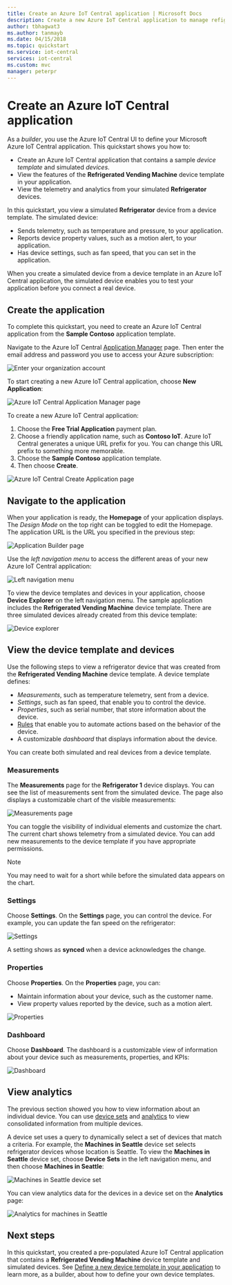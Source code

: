 ```yaml
---
title: Create an Azure IoT Central application | Microsoft Docs
description: Create a new Azure IoT Central application to manage refigerated vending devices. View the telemetry data generated from your simulated devices.
author: tbhagwat3
ms.author: tanmayb
ms.date: 04/15/2018
ms.topic: quickstart
ms.service: iot-central
services: iot-central
ms.custom: mvc
manager: peterpr
---
```


# Create an Azure IoT Central application

As a _builder_, you use the Azure IoT Central UI to define your Microsoft Azure IoT Central application. This quickstart shows you how to:

- Create an Azure IoT Central application that contains a sample _device template_ and simulated _devices_.
- View the features of the **Refrigerated Vending Machine** device template in your application.
- View the telemetry and analytics from your simulated **Refrigerator** devices.

In this quickstart, you view a simulated **Refrigerator** device from a device template. The simulated device:

* Sends telemetry, such as temperature and pressure, to your application.
* Reports device property values, such as a motion alert, to your application.
* Has device settings, such as fan speed, that you can set in the application.

When you create a simulated device from a device template in an Azure IoT Central application, the simulated device enables you to test your application before you connect a real device.

## Create the application

To complete this quickstart, you need to create an Azure IoT Central application from the **Sample Contoso** application template.

Navigate to the Azure IoT Central [Application Manager](https://aka.ms/iotcentral) page. Then enter the email address and password you use to access your Azure subscription:

![Enter your organization account](media/quick-deploy-iot-central/sign-in.png)

To start creating a new Azure IoT Central application, choose **New Application**:

![Azure IoT Central Application Manager page](media/quick-deploy-iot-central/iotcentralhome.png)

To create a new Azure IoT Central application:

1. Choose the **Free Trial Application** payment plan.
1. Choose a friendly application name, such as **Contoso IoT**. Azure IoT Central generates a unique URL prefix for you. You can change this URL prefix to something more memorable.
1. Choose the **Sample Contoso** application template.
1. Then choose **Create**.

![Azure IoT Central Create Application page](media/quick-deploy-iot-central/iotcentralcreate.png)

## Navigate to the application

When your application is ready, the **Homepage** of your application displays. The _Design Mode_ on the top right can be toggled to edit the Homepage. The application URL is the URL you specified in the previous step:

![Application Builder page](media/quick-deploy-iot-central/apphome.png)

Use the _left navigation menu_ to access the different areas of your new Azure IoT Central application:

![Left navigation menu](media/quick-deploy-iot-central/navbar.png)

To view the device templates and devices in your application, choose **Device Explorer** on the left navigation menu. The sample application includes the **Refrigerated Vending Machine** device template. There are three simulated devices already created from this device template:

![Device explorer](media/quick-deploy-iot-central/deviceexplorer.png)

## View the device template and devices

Use the following steps to view a refrigerator device that was created from the **Refrigerated Vending Machine** device template. A device template defines:

* _Measurements_, such as temperature telemetry, sent from a device.
* _Settings_, such as fan speed, that enable you to control the device.
* _Properties_, such as serial number, that store information about the device.
* [Rules](howto-create-telemetry-rules.md) that enable you to automate actions based on the behavior of the device.
* A customizable _dashboard_ that displays information about the device.

You can create both simulated and real devices from a device template.

### Measurements

The **Measurements** page for the **Refrigerator 1** device displays. You can see the list of measurements sent from the simulated device. The page also displays a customizable chart of the visible measurements:

![Measurements page](media/quick-deploy-iot-central/measurements.png)

You can toggle the visibility of individual elements and customize the chart. The current chart shows telemetry from a simulated device. You can add new measurements to the device template if you have appropriate permissions.

> [!NOTE]
> You may need to wait for a short while before the simulated data appears on the chart.

### Settings

Choose **Settings**. On the **Settings** page, you can control the device. For example, you can update the fan speed on the refrigerator:

![Settings](media/quick-deploy-iot-central/settings.png)

A setting shows as **synced** when a device acknowledges the change.

### Properties

Choose **Properties**. On the **Properties** page, you can:

* Maintain information about your device, such as the customer name.
* View property values reported by the device, such as a motion alert.

![Properties](media/quick-deploy-iot-central/properties.png)

### Dashboard

Choose **Dashboard**. The dashboard is a customizable view of information about your device such as measurements, properties, and KPIs:

![Dashboard](media/quick-deploy-iot-central/dashboard.png)

## View analytics

The previous section showed you how to view information about an individual device. You can use [device sets](howto-use-device-sets.md) and [analytics](howto-create-analytics.md) to view consolidated information from multiple devices.

A device set uses a query to dynamically select a set of devices that match a criteria. For example, the **Machines in Seattle** device set selects refrigerator devices whose location is Seattle. To view the **Machines in Seattle** device set, choose **Device Sets** in the left navigation menu, and then choose **Machines in Seattle**:

![Machines in Seattle device set](media/quick-deploy-iot-central/deviceset.png)

You can view analytics data for the devices in a device set on the **Analytics** page:

![Analytics for machines in Seattle](media/quick-deploy-iot-central/analytics.png)

## Next steps

In this quickstart, you created a pre-populated Azure IoT Central application that contains a **Refrigerated Vending Machine** device template and simulated devices. See [Define a new device template in your application](tutorial-define-device-type.md) to learn more, as a builder, about how to define your own device templates.
